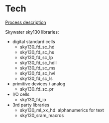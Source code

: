 # Tech

[Process description](https://skywater-pdk.readthedocs.io/en/main/rules/assumptions.html#process-stack-diagram)

Skywater sky130 libraries:

- digital standard cells
  - sky130_fd_sc_hd
  - sky130_fd_sc_hs
  - sky130_fd_sc_lp
  - sky130_fd_sc_hdll
  - sky130_fd_sc_ms
  - sky130_fd_sc_hvl
  - sky130_fd_sc_ls
- primitive devices / analog
  - sky130_fd_sc_pr
- I/O cells
  - sky130_fd_io
- 3rd party libraries
  - sky130_ml_xx_hd: alphanumerics for text
  - sky130_sram_macros
